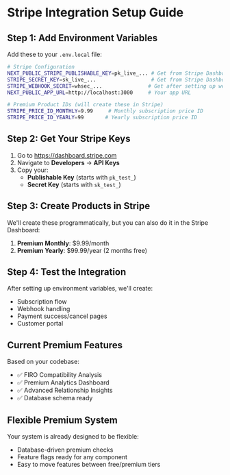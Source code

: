 # Stripe Integration Setup Guide

## Step 1: Add Environment Variables

Add these to your `.env.local` file:

```bash
# Stripe Configuration
NEXT_PUBLIC_STRIPE_PUBLISHABLE_KEY=pk_live_... # Get from Stripe Dashboard
STRIPE_SECRET_KEY=sk_live_...                  # Get from Stripe Dashboard  
STRIPE_WEBHOOK_SECRET=whsec_...               # Get after setting up webhooks
NEXT_PUBLIC_APP_URL=http://localhost:3000     # Your app URL

# Premium Product IDs (will create these in Stripe)
STRIPE_PRICE_ID_MONTHLY=9.99     # Monthly subscription price ID
STRIPE_PRICE_ID_YEARLY=99       # Yearly subscription price ID
```

## Step 2: Get Your Stripe Keys

1. Go to https://dashboard.stripe.com
2. Navigate to **Developers** → **API Keys**
3. Copy your:
   - **Publishable Key** (starts with `pk_test_`)
   - **Secret Key** (starts with `sk_test_`)

## Step 3: Create Products in Stripe

We'll create these programmatically, but you can also do it in the Stripe Dashboard:

1. **Premium Monthly**: $9.99/month
2. **Premium Yearly**: $99.99/year (2 months free)

## Step 4: Test the Integration

After setting up environment variables, we'll create:
- Subscription flow
- Webhook handling
- Payment success/cancel pages
- Customer portal

## Current Premium Features

Based on your codebase:
- ✅ FIRO Compatibility Analysis
- ✅ Premium Analytics Dashboard  
- ✅ Advanced Relationship Insights
- ✅ Database schema ready

## Flexible Premium System

Your system is already designed to be flexible:
- Database-driven premium checks
- Feature flags ready for any component
- Easy to move features between free/premium tiers